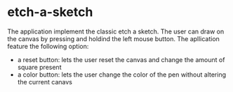# etch-a-sketch

The application implement the classic etch a sketch. The user can draw on the canvas by pressing and holdind
the left mouse button. The apllication feature the following option:
* a reset button: lets the user reset the canvas and change the amount of square present
* a color button: lets the user change the color of the pen without altering the current canavs
